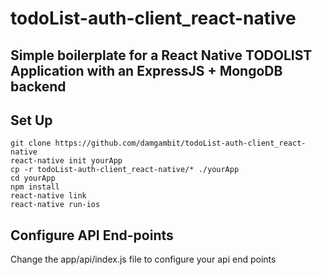 # todoList-auth-client_react-native

## Simple boilerplate for a React Native TODOLIST Application with an ExpressJS + MongoDB backend


## Set Up
```
git clone https://github.com/damgambit/todoList-auth-client_react-native
react-native init yourApp
cp -r todoList-auth-client_react-native/* ./yourApp
cd yourApp
npm install
react-native link
react-native run-ios
```

## Configure API End-points

Change the app/api/index.js file to configure your api end points
